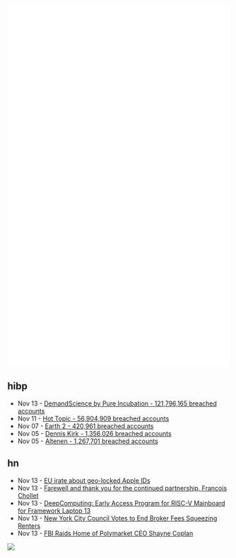 ![Metrics](https://raw.githubusercontent.com/phixion/phixion/master/metrics.svg)

## hibp

<!--
for https://github.com/phixion/phixion/blob/main/.github/workflows/feeds.yml
-->
<!--START_SECTION:haveibeenpwnd-->
- Nov 13 - [DemandScience by Pure Incubation - 121,796,165 breached accounts](https://haveibeenpwned.com/PwnedWebsites#DemandScience)
- Nov 11 - [Hot Topic - 56,904,909 breached accounts](https://haveibeenpwned.com/PwnedWebsites#HotTopic)
- Nov 07 - [Earth 2 - 420,961 breached accounts](https://haveibeenpwned.com/PwnedWebsites#Earth2)
- Nov 05 - [Dennis Kirk - 1,356,026 breached accounts](https://haveibeenpwned.com/PwnedWebsites#DennisKirk)
- Nov 05 - [Altenen - 1,267,701 breached accounts](https://haveibeenpwned.com/PwnedWebsites#Altenen)
<!--END_SECTION:haveibeenpwnd-->

## hn

<!--
for https://github.com/phixion/phixion/blob/main/.github/workflows/feeds.yml
-->
<!--START_SECTION:hn-->
- Nov 13 - [EU irate about geo-locked Apple IDs](https://www.theregister.com/2024/11/13/eu_apple_id/)
- Nov 13 - [Farewell and thank you for the continued partnership, Francois Chollet](https://developers.googleblog.com/en/farewell-and-thank-you-for-the-continued-partnership-francois-chollet/)
- Nov 13 - [DeepComputing: Early Access Program for RISC-V Mainboard for Framework Laptop 13](https://deepcomputing.io/deepcomputing-launches-early-access-program-for-dc-roma-risc-v-mainboard-for-framework-laptop-13/)
- Nov 13 - [New York City Council Votes to End Broker Fees Squeezing Renters](https://www.bloomberg.com/news/articles/2024-11-13/nyc-on-brink-of-ending-killer-broker-fees-that-squeeze-renters)
- Nov 13 - [FBI Raids Home of Polymarket CEO Shayne Coplan](https://www.axios.com/2024/11/13/polymarket-fbi-shayne-coplan)
<!--END_SECTION:hn-->

<!--
for https://yhype.me
-->
![](https://hit.yhype.me/github/profile?user_id=13013670)
